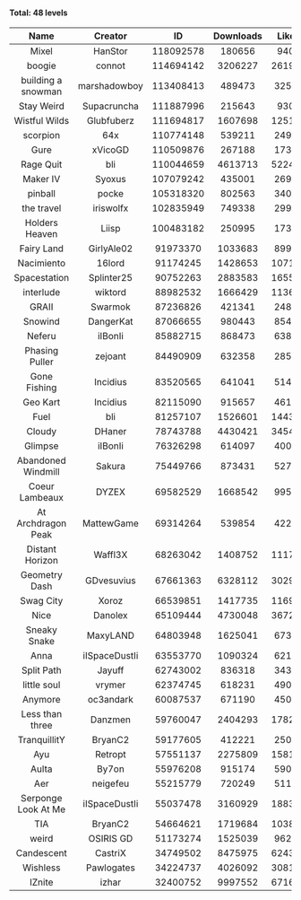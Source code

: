 #### Total: 48 levels

| Name | Creator | ID | Downloads | Likes |
|:---:|:---:|:---:|:---:|:---:|
| Mixel | HanStor | 118092578 | 180656 | 9403
| boogie | connot | 114694142 | 3206227 | 261954
| building a snowman | marshadowboy | 113408413 | 489473 | 32525
| Stay Weird  | Supacruncha | 111887996 | 215643 | 9309
| Wistful Wilds | Glubfuberz | 111694817 | 1607698 | 125143
| scorpion | 64x | 110774148 | 539211 | 24972
| Gure | xVicoGD | 110509876 | 267188 | 17306
| Rage Quit | bli | 110044659 | 4613713 | 522412
| Maker IV | Syoxus | 107079242 | 435001 | 26993
| pinball | pocke | 105318320 | 802563 | 34071
| the travel | iriswolfx | 102835949 | 749338 | 29970
| Holders Heaven | Liisp | 100483182 | 250995 | 17310
| Fairy Land | GirlyAle02 | 91973370 | 1033683 | 89985
| Nacimiento | 16lord | 91174245 | 1428653 | 107129
| Spacestation | Splinter25 | 90752263 | 2883583 | 165521
| interlude | wiktord | 88982532 | 1666429 | 113625
| GRAII | Swarmok | 87236826 | 421341 | 24896
| Snowind | DangerKat | 87066655 | 980443 | 85435
| Neferu | iIBonIi | 85882715 | 868473 | 63832
| Phasing Puller | zejoant | 84490909 | 632358 | 28575
| Gone Fishing | Incidius | 83520565 | 641041 | 51486
| Geo Kart | Incidius | 82115090 | 915657 | 46143
| Fuel | bli | 81257107 | 1526601 | 144334
| Cloudy | DHaner | 78743788 | 4430421 | 345474
| Glimpse | iIBonIi | 76326298 | 614097 | 40061
| Abandoned Windmill | Sakura | 75449766 | 873431 | 52784
| Coeur Lambeaux | DYZEX | 69582529 | 1668542 | 99511
| At Archdragon Peak | MattewGame | 69314264 | 539854 | 42221
| Distant Horizon | Waffl3X | 68263042 | 1408752 | 111762
| Geometry Dash | GDvesuvius | 67661363 | 6328112 | 302919
| Swag City | Xoroz | 66539851 | 1417735 | 116971
| Nice | Danolex | 65109444 | 4730048 | 367208
| Sneaky Snake | MaxyLAND | 64803948 | 1625041 | 67344
| Anna | iISpaceDustIi | 63553770 | 1090324 | 62135
| Split Path | Jayuff | 62743002 | 836318 | 34378
| little soul | vrymer | 62374745 | 618231 | 49045
| Anymore | oc3andark | 60087537 | 671190 | 45062
| Less than three | Danzmen | 59760047 | 2404293 | 178295
| TranquillitY | BryanC2 | 59177605 | 412221 | 25051
| Ayu | Retropt | 57551137 | 2275809 | 158181
| Aulta | By7on | 55976208 | 915174 | 59002
| Aer | neigefeu | 55215779 | 720249 | 51129
| Serponge Look At Me | iISpaceDustIi | 55037478 | 3160929 | 188391
|  TIA | BryanC2 | 54664621 | 1719684 | 103868
| weird | OSIRIS GD | 51173274 | 1525039 | 96234
| Candescent | CastriX | 34749502 | 8475975 | 624345
| Wishless | Pawlogates | 34224737 | 4026092 | 308151
| IZnite | izhar | 32400752 | 9997552 | 671613

